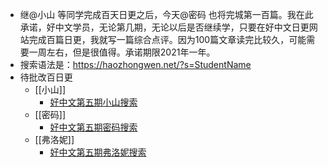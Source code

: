 - 继@小山 等同学完成百天日更之后，今天@密码 也将完城第一百篇。我在此承诺，好中文学员，无论第几期，无论以后是否继续学，只要在好中文日更网站完成百篇日更，我就写一篇综合点评。因为100篇文章读完比较久，可能需要一周左右，但是很值得。承诺期限2021年一年。
- 搜索语法是：https://haozhongwen.net/?s=StudentName
- 待批改百日更
    - [[小山]]
        - [好中文第五期小山搜索](https://haozhongwen.net/?s=%E5%B0%8F%E5%B1%B1)
    - [[密码]]
        - [好中文第五期密码搜索](https://haozhongwen.net/?s=%E5%AF%86%E7%A0%81)
    - [[弗洛妮]]
        - [好中文第五期弗洛妮搜索](https://haozhongwen.net/?s=%E5%BC%97%E6%B4%9B%E5%A6%AE)
